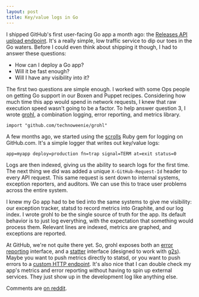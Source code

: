 ```yaml
---
layout: post
title: Key/value logs in Go
---
```


I shipped GitHub's first user-facing Go app a month ago: the [Releases API
upload endpoint][upload-api].  It's a really simple, low traffic service to dip
our toes in the Go waters.  Before I could even think about shipping it though,
I had to answer these questions:

* How can I deploy a Go app?
* Will it be fast enough?
* Will I have any visibility into it?

The first two questions are simple enough.  I worked with some Ops people on
getting Go support in our Boxen and Puppet recipes.  Considering how much time
this app would spend in network requests, I knew that raw execution speed wasn't
going to be a factor. To help answer question 3, I wrote [grohl][g], a
combination logging, error reporting, and metrics library.

    import "github.com/technoweenie/grohl"

A few months ago, we started using the [scrolls][s] Ruby gem for logging on
GitHub.com.  It's a simple logger that writes out key/value logs:

    app=myapp deploy=production fn=trap signal=TERM at=exit status=0

Logs are then indexed, giving us the ability to search logs for the first time.
The next thing we did was added a unique `X-GitHub-Request-Id` header to every
API request.  This same request is sent down to internal systems, exception
reporters, and auditors.  We can use this to trace user problems across the
entire system.

I knew my Go app had to be tied into the same systems to give me visibility:
our exception tracker, statsd to record metrics into Graphite, and
our log index.  I wrote grohl to be the single source of truth for the app.  Its
default behavior is to just log everything, with the expectation that something
would process them.  Relevant lines are indexed, metrics are graphed, and
exceptions are reported.

At GitHub, we're not quite there yet.  So, grohl exposes both an [error reporting][errors]
interface, and a [statter][statter] interface (designed to work with [g2s][g2s]).
Maybe you want to push metrics directly to statsd, or you want to push errors
to a [custom HTTP endpoint][haystack].  It's also nice that I can double check
my app's metrics and error reporting without having to spin up external services.
They just show up in the development log like anything else.

Comments are [on reddit](http://www.reddit.com/r/golang/comments/1pvlqz/keyvalue_logs_in_go/).

[upload-api]: http://developer.github.com/v3/repos/releases/#upload-a-release-asset
[g]: https://github.com/technoweenie/grohl
[s]: https://github.com/asenchi/scrolls
[errors]: https://github.com/technoweenie/grohl/blob/149d36ce630d7867ac5289be58b3eef7f92297ab/errors.go#L9-L11
[statter]: https://github.com/technoweenie/grohl/blob/149d36ce630d7867ac5289be58b3eef7f92297ab/statter.go#L10-L16
[g2s]: https://github.com/peterbourgon/g2s
[haystack]: https://github.com/github/go-opstocat/blob/master/haystack.go
